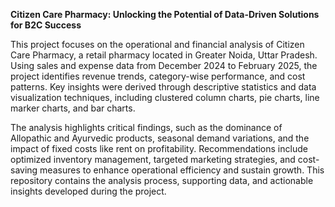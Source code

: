 **Citizen Care Pharmacy: Unlocking the Potential of Data-Driven Solutions for B2C Success**

This project focuses on the operational and financial analysis of Citizen Care Pharmacy, a retail pharmacy located in Greater Noida, Uttar Pradesh. Using sales and expense data from December 2024 to February 2025, the project identifies revenue trends, category-wise performance, and cost patterns. Key insights were derived through descriptive statistics and data visualization techniques, including clustered column charts, pie charts, line marker charts, and bar charts.

The analysis highlights critical findings, such as the dominance of Allopathic and Ayurvedic products, seasonal demand variations, and the impact of fixed costs like rent on profitability. Recommendations include optimized inventory management, targeted marketing strategies, and cost-saving measures to enhance operational efficiency and sustain growth. This repository contains the analysis process, supporting data, and actionable insights developed during the project.
